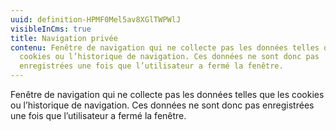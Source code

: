 ```yaml
---
uuid: definition-HPMF0Mel5av8XGlTWPWlJ
visibleInCms: true
title: Navigation privée
contenu: Fenêtre de navigation qui ne collecte pas les données telles que les
  cookies ou l’historique de navigation. Ces données ne sont donc pas
  enregistrées une fois que l’utilisateur a fermé la fenêtre.
---
```

<!--StartFragment-->

Fenêtre de navigation qui ne collecte pas les données telles que les cookies ou l’historique de navigation. Ces données ne sont donc pas enregistrées une fois que l’utilisateur a fermé la fenêtre.

<!--EndFragment-->